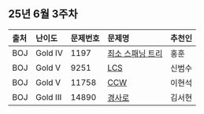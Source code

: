 ## 25년 6월 3주차
|출처|난이도|문제번호|문제명|추천인|
|:---|:---|:---|:---|:---|
|BOJ|Gold IV|1197|[최소 스패닝 트리](https://www.acmicpc.net/problem/1197)|홍훈|
|BOJ|Gold V|9251|[LCS](https://www.acmicpc.net/problem/9251)|신범수|
|BOJ|Gold V|11758|[CCW](https://www.acmicpc.net/problem/11758)|이현석|
|BOJ|Gold III|14890|[경사로](https://www.acmicpc.net/problem/14890)|김서현|
